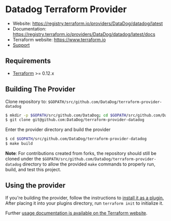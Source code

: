 # Datadog Terraform Provider

- Website: https://registry.terraform.io/providers/DataDog/datadog/latest
- Documentation: https://registry.terraform.io/providers/DataDog/datadog/latest/docs
- Terraform website: https://www.terraform.io
- [Support](https://help.datadoghq.com/hc/en-us/requests/new?_gl=1*rmfzc4*_gcl_au*OTc0MzI0MjMyLjE3NDM2Nzc1MjQ.*_ga*MjI2ODYyNDMxLjE3NDY0NDMyNjU.*_ga_KN80RDFSQK*czE3NDcxMjUxMjgkbzIkZzAkdDE3NDcxMjUxMjgkajAkbDAkaDE3NDY0ODczNDk.*_fplc*dXIzUEdsS2htcE1kY0ZGZGtIYSUyQlFFVjJJRmFWaTFVYzlZUUtoSmoxMW5NNFlXbWppdzZORUhVcHJQdDFXZ2k5bHFrNEJneWV1bW1YRVNBdno5dVZFaERoZDclMkZRbUY4R0FVNm1hSUJ6UzZoUWJuOEJJY0lNZUo4WWpIdEh6dyUzRCUzRA..)

## Requirements

-   [Terraform](https://www.terraform.io/downloads.html) >= 0.12.x

## Building The Provider

Clone repository to: `$GOPATH/src/github.com/DataDog/terraform-provider-datadog`

```sh
$ mkdir -p $GOPATH/src/github.com/DataDog; cd $GOPATH/src/github.com/DataDog
$ git clone git@github.com:DataDog/terraform-provider-datadog
```

Enter the provider directory and build the provider

```sh
$ cd $GOPATH/src/github.com/DataDog/terraform-provider-datadog
$ make build
```

**Note**: For contributions created from forks, the repository should still be cloned under the `$GOPATH/src/github.com/DataDog/terraform-provider-datadog` directory to allow the provided `make` commands to properly run, build, and test this project.

## Using the provider

If you're building the provider, follow the instructions to [install it as a plugin.](./DEVELOPMENT.md) After placing it into your plugins directory, run `terraform init` to initialize it.

Further [usage documentation is available on the Terraform website](https://www.terraform.io/docs/providers/datadog/index.html).
